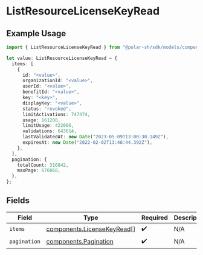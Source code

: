 # ListResourceLicenseKeyRead

## Example Usage

```typescript
import { ListResourceLicenseKeyRead } from "@polar-sh/sdk/models/components";

let value: ListResourceLicenseKeyRead = {
  items: [
    {
      id: "<value>",
      organizationId: "<value>",
      userId: "<value>",
      benefitId: "<value>",
      key: "<key>",
      displayKey: "<value>",
      status: "revoked",
      limitActivations: 747474,
      usage: 161208,
      limitUsage: 422006,
      validations: 643614,
      lastValidatedAt: new Date("2023-05-09T13:00:30.149Z"),
      expiresAt: new Date("2022-02-02T13:48:44.392Z"),
    },
  ],
  pagination: {
    totalCount: 316842,
    maxPage: 676068,
  },
};
```

## Fields

| Field                                                                    | Type                                                                     | Required                                                                 | Description                                                              |
| ------------------------------------------------------------------------ | ------------------------------------------------------------------------ | ------------------------------------------------------------------------ | ------------------------------------------------------------------------ |
| `items`                                                                  | [components.LicenseKeyRead](../../models/components/licensekeyread.md)[] | :heavy_check_mark:                                                       | N/A                                                                      |
| `pagination`                                                             | [components.Pagination](../../models/components/pagination.md)           | :heavy_check_mark:                                                       | N/A                                                                      |